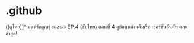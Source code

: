 # .github
((ดูไทย]]^ มนต์รักลูกทุ่ ง๒๕๖๗ EP.4 (ซับไทย) ตอนที่ 4 ดูย้อนหลัง เต็มเรื่อ เวอร์ชันอันคัท ตอนล่าสุด!

